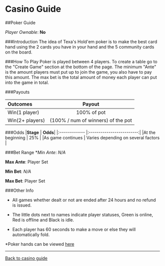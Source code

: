 # Casino Guide

##Poker Guide

*Player Ownable*: **No**

###Introduction
The idea of Texa's Hold'em poker is to make the best card hand using the 2 cards you
have in your hand and the 5 community cards on the board.

###How To Play
Poker is played between 4 players. To create a table go to the "Create Game" section at
the bottom of the page. The minimum "Ante" is the amount players must put up to join
the game, you also have to pay this amount. The max bet is the total amount of money
each player can put into the game in total. 

###Payouts

|**Outcomes**  |**Payout**   |
|:------       |:------:     |
|Win(1 player) | 100% of pot |
|Win(2+ players) | (100% / num of winners) of the pot |

###Odds
|**Stage**        | **Odds**|
|:-------------	  |:-------------------------:|
|At the beginning | 25% |
|As game continues | Varies depending on several factors |

###Bet Range
**Min Ante*: *N/A*

**Max Ante**: Player Set  

**Min Bet**: *N/A*  

**Max Bet**: Player Set  

###Other Info

* All games whether dealt or not are ended after 24 hours and no refund is issued.

* The little dots next to names indicate player statuses, Green is online, Red is offline
and Black is idle.

* Each player has 60 seconds to make a move or else they will automatically fold.

*Poker hands can be viewed [here](http://bootleggers.us/includes/pokerhands.php)

---
[Back to casino guide](casino-main.md)
